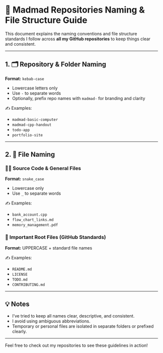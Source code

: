 # 🧩 Madmad Repositories Naming & File Structure Guide

This document explains the naming conventions and file structure standards I follow across **all my GitHub repositories** to keep things clear and consistent.

---

  ## 1. 🗂 Repository & Folder Naming

**Format:** `kebab-case`
- Lowercase letters only
- Use `-` to separate words
- Optionally, prefix repo names with `madmad-` for branding and clarity

✍ Examples:
- `madmad-basic-computer`
- `madmad-cpp-handout`
- `todo-app`
- `portfolio-site`

---

## 2. 📁 File Naming

### 👨‍💻 Source Code & General Files
**Format:** `snake_case`  
- Lowercase only  
- Use `_` to separate words

✍ Examples:
- `bank_account.cpp`
- `flow_chart_links.md`
- `memory_management.pdf`

### 📌 Important Root Files (GitHub Standards)
**Format:** UPPERCASE + standard file names

✍ Examples:
- `README.md`
- `LICENSE`
- `TODO.md`
- `CONTRIBUTING.md`

---

## 💡 Notes
- I’ve tried to keep all names clear, descriptive, and consistent.  
- I avoid using ambiguous abbreviations.  
- Temporary or personal files are isolated in separate folders or prefixed clearly.
---

Feel free to check out my repositories to see these guidelines in action!
